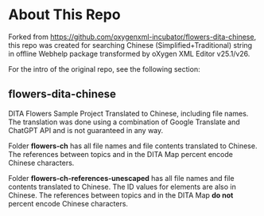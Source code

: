 # About This Repo

Forked from https://github.com/oxygenxml-incubator/flowers-dita-chinese, this repo was created for searching Chinese (Simplified+Traditional) string in offline Webhelp package transformed by oXygen XML Editor v25.1/v26.

For the intro of the original repo, see the following section:

## flowers-dita-chinese
DITA Flowers Sample Project Translated to Chinese, including file names.
The translation was done using a combination of Google Translate and ChatGPT API and is not guaranteed in any way.

Folder **flowers-ch** has all file names and file contents translated to Chinese. The references between topics and in the DITA Map percent encode Chinese characters.

Folder **flowers-ch-references-unescaped** has all file names and file contents translated to Chinese. The ID values for elements are also in Chinese. The references between topics and in the DITA Map **do not** percent encode Chinese characters. 



